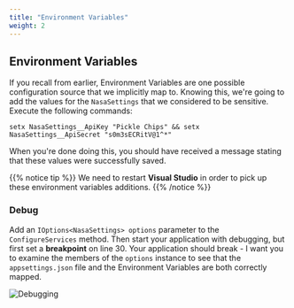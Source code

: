 ```yaml
---
title: "Environment Variables"
weight: 2
---
```


## Environment Variables

If you recall from earlier, Environment Variables are one possible configuration source that we implicitly map to. Knowing this, we're going to add the values for the `NasaSettings` that we considered to be sensitive. Execute the following commands:

```
setx NasaSettings__ApiKey "Pickle Chips" && setx NasaSettings__ApiSecret "s0m3sECRitV@1^*"
```

When you're done doing this, you should have received a message stating that these values were successfully saved.

{{% notice tip %}}
We need to restart __Visual Studio__ in order to pick up these environment variables additions.
{{% /notice %}}

### Debug

Add an `IOptions<NasaSettings> options` parameter to the `ConfigureServices` method. Then start your application with debugging, but first set a __breakpoint__ on line 30. Your application should break - I want you to examine the members of the `options` instance to see that the `appsettings.json` file and the Environment Variables are both correctly mapped.

![Debugging](/configuration/environment-variables/images/debug.png?classes=border,shadow)
